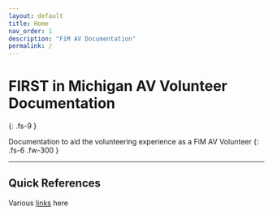 ```yaml
---
layout: default
title: Home
nav_order: 1
description: "FiM AV Documentation"
permalink: /
---
```


# FIRST in Michigan AV Volunteer Documentation
{: .fs-9 }

Documentation to aid the volunteering experience as a FiM AV Volunteer
{: .fs-6 .fw-300 }

---

## Quick References

Various [links](https://google.com) here 
